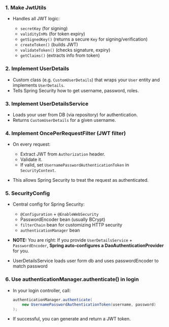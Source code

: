 ### **1. Make JwtUtils**

- Handles all JWT logic:

  - `secretKey` (for signing)
  - `validityInMs` (for token expiry)
  - `getSignedKey()` (returns a secure `Key` for signing/verification)
  - `createToken()` (builds JWT)
  - `validateToken()` (checks signature, expiry)
  - `getClaims()` (extracts info from token)

### **2. Implement UserDetails**

- Custom class (e.g. `CustomUserDetails`) that wraps your `User` entity and implements `UserDetails`.
- Tells Spring Security how to get username, password, roles.

### **3. Implement UserDetailsService**

- Loads your user from DB (via repository) for authentication.
- Returns `CustomUserDetails` for a given username.

### **4. Implement OncePerRequestFilter (JWT filter)**

- On every request:

  - Extract JWT from `Authorization` header.
  - Validate it.
  - If valid, set `UsernamePasswordAuthenticationToken` in `SecurityContext`.

- This allows Spring Security to treat the request as authenticated.

### **5. SecurityConfig**

- Central config for Spring Security:

  - `@Configuration` + `@EnableWebSecurity`
  - PasswordEncoder bean (usually BCrypt)
  - `filterChain` bean for customizing HTTP security
  - `authenticationManager` bean

- **NOTE:** You are right:
  If you provide `UserDetailsService` + `PasswordEncoder`, **Spring auto-configures a DaoAuthenticationProvider** for you.
- UserDetailsService loads user form db and uses passwordEncoder to match password

### **6. Use authenticationManager.authenticate() in login**

- In your login controller, call:

  ```java
  authenticationManager.authenticate(
      new UsernamePasswordAuthenticationToken(username, password)
  );
  ```

- If successful, you can generate and return a JWT token.
